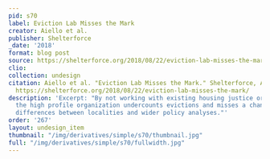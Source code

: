 ```yaml
---
pid: s70
label: Eviction Lab Misses the Mark
creator: Aiello et al.
publisher: Shelterforce
_date: '2018'
format: blog post
source: https://shelterforce.org/2018/08/22/eviction-lab-misses-the-mark/
clio:
collection: undesign
citation: Aiello et al. "Eviction Lab Misses the Mark." Shelterforce, August 22, 2018,
  https://shelterforce.org/2018/08/22/eviction-lab-misses-the-mark/
description: 'Excerpt: "By not working with existing housing justice organizations,
  the high profile organization undercounts evictions and misses a chance to understand
  differences between localities and wider policy analyses."'
order: '267'
layout: undesign_item
thumbnail: "/img/derivatives/simple/s70/thumbnail.jpg"
full: "/img/derivatives/simple/s70/fullwidth.jpg"
---
```

